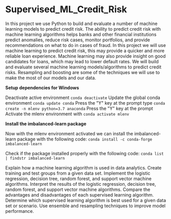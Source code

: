 # Supervised_ML_Credit_Risk

In this project we use Python to build and evaluate a number of machine learning models to predict credit risk. The ability to predict credit risk with machine learning algorithms helps banks and other financial institutions predict anomalies, reduce risk cases, monitor portfolios, and provide recommendations on what to do in cases of fraud. In this project we will use machine learning to predict credit risk, this may provide a quicker and more reliable loan experience. Machine learning may also provide insight on good candidates for loans, which may lead to lower default rates. We will build and evaluate several machine learning models/algorithms to predict credit risks. Resampling and boosting are some of the techniques we will use to make the most of our models and our data.

**Setup dependencies for Windows**

Deactivate active environment ```conda deactivate```
Update the global conda environment ```conda update conda```
Press the "Y" key at the prompt
type ```conda create -n mlenv python=3.7 anaconda```
Press the "Y" key at the prompt
Activate the mlenv environment with ```conda activate mlenv```

**Install the imbalanced-learn package**

Now with the mlenv environment activated we can install the imbalanced-learn package with the following code:
```conda install -c conda-forge imbalanced-learn```

Check if the package installed properly with the following code: ```conda list | findstr imbalanced-learn```

Explain how a machine learning algorithm is used in data analytics.
Create training and test groups from a given data set.
Implement the logistic regression, decision tree, random forest, and support vector machine algorithms.
Interpret the results of the logistic regression, decision tree, random forest, and support vector machine algorithms.
Compare the advantages and disadvantages of each supervised learning algorithm.
Determine which supervised learning algorithm is best used for a given data set or scenario.
Use ensemble and resampling techniques to improve model performance.
